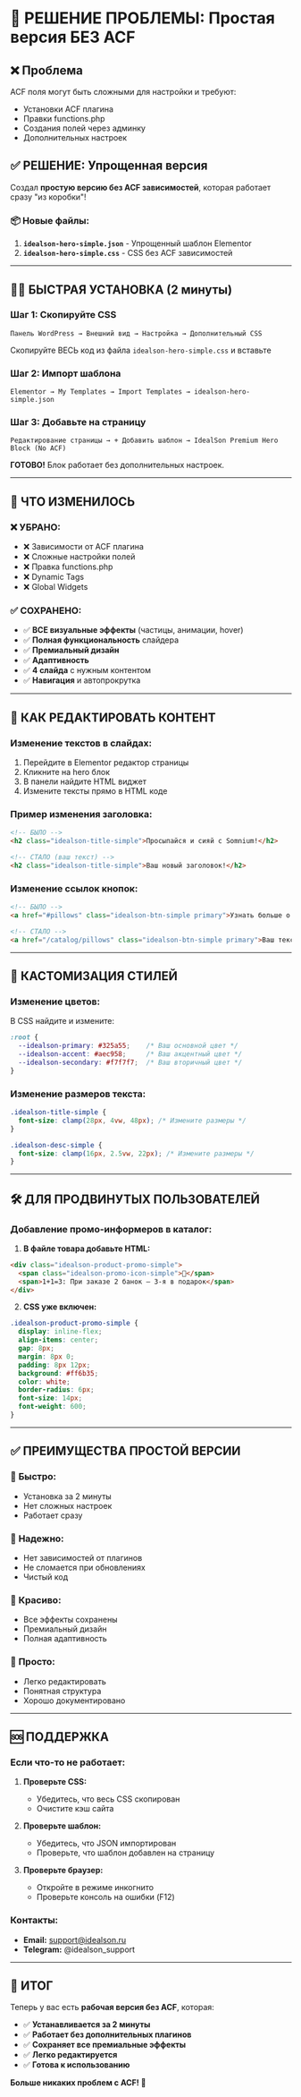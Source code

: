 # 🚀 РЕШЕНИЕ ПРОБЛЕМЫ: Простая версия БЕЗ ACF

## ❌ Проблема
ACF поля могут быть сложными для настройки и требуют:
- Установки ACF плагина
- Правки functions.php  
- Создания полей через админку
- Дополнительных настроек

## ✅ РЕШЕНИЕ: Упрощенная версия

Создал **простую версию без ACF зависимостей**, которая работает сразу "из коробки"!

### 📦 Новые файлы:
1. **`idealson-hero-simple.json`** - Упрощенный шаблон Elementor
2. **`idealson-hero-simple.css`** - CSS без ACF зависимостей

---

## 🏃‍♂️ БЫСТРАЯ УСТАНОВКА (2 минуты)

### Шаг 1: Скопируйте CSS
```
Панель WordPress → Внешний вид → Настройка → Дополнительный CSS
```
Скопируйте ВЕСЬ код из файла `idealson-hero-simple.css` и вставьте

### Шаг 2: Импорт шаблона  
```
Elementor → My Templates → Import Templates → idealson-hero-simple.json
```

### Шаг 3: Добавьте на страницу
```
Редактирование страницы → + Добавить шаблон → IdealSon Premium Hero Block (No ACF)
```

**ГОТОВО!** Блок работает без дополнительных настроек.

---

## 🎯 ЧТО ИЗМЕНИЛОСЬ

### ❌ УБРАНО:
- ❌ Зависимости от ACF плагина
- ❌ Сложные настройки полей
- ❌ Правка functions.php
- ❌ Dynamic Tags
- ❌ Global Widgets

### ✅ СОХРАНЕНО:
- ✅ **ВСЕ визуальные эффекты** (частицы, анимации, hover)
- ✅ **Полная функциональность** слайдера
- ✅ **Премиальный дизайн**
- ✅ **Адаптивность**
- ✅ **4 слайда** с нужным контентом
- ✅ **Навигация** и автопрокрутка

---

## 📝 КАК РЕДАКТИРОВАТЬ КОНТЕНТ

### Изменение текстов в слайдах:
1. Перейдите в Elementor редактор страницы
2. Кликните на hero блок
3. В панели найдите HTML виджет
4. Измените тексты прямо в HTML коде

### Пример изменения заголовка:
```html
<!-- БЫЛО -->
<h2 class="idealson-title-simple">Просыпайся и сияй с Somnium!</h2>

<!-- СТАЛО (ваш текст) -->  
<h2 class="idealson-title-simple">Ваш новый заголовок!</h2>
```

### Изменение ссылок кнопок:
```html
<!-- БЫЛО -->
<a href="#pillows" class="idealson-btn-simple primary">Узнать больше о подушках →</a>

<!-- СТАЛО -->
<a href="/catalog/pillows" class="idealson-btn-simple primary">Ваш текст кнопки →</a>
```

---

## 🎨 КАСТОМИЗАЦИЯ СТИЛЕЙ

### Изменение цветов:
В CSS найдите и измените:
```css
:root {
  --idealson-primary: #325a55;    /* Ваш основной цвет */
  --idealson-accent: #aec958;     /* Ваш акцентный цвет */
  --idealson-secondary: #f7f7f7;  /* Ваш вторичный цвет */
}
```

### Изменение размеров текста:
```css
.idealson-title-simple {
  font-size: clamp(28px, 4vw, 48px); /* Измените размеры */
}

.idealson-desc-simple {
  font-size: clamp(16px, 2.5vw, 22px); /* Измените размеры */
}
```

---

## 🛠️ ДЛЯ ПРОДВИНУТЫХ ПОЛЬЗОВАТЕЛЕЙ

### Добавление промо-информеров в каталог:

1. **В файле товара добавьте HTML:**
```html
<div class="idealson-product-promo-simple">
  <span class="idealson-promo-icon-simple">🎁</span>
  <span>1+1=3: При заказе 2 банок — 3-я в подарок</span>
</div>
```

2. **CSS уже включен:**
```css
.idealson-product-promo-simple {
  display: inline-flex;
  align-items: center;
  gap: 8px;
  margin: 8px 0;
  padding: 8px 12px;
  background: #ff6b35;
  color: white;
  border-radius: 6px;
  font-size: 14px;
  font-weight: 600;
}
```

---

## ✅ ПРЕИМУЩЕСТВА ПРОСТОЙ ВЕРСИИ

### 🚀 **Быстро:**
- Установка за 2 минуты
- Нет сложных настроек
- Работает сразу

### 💪 **Надежно:**
- Нет зависимостей от плагинов  
- Не сломается при обновлениях
- Чистый код

### 🎨 **Красиво:**
- Все эффекты сохранены
- Премиальный дизайн
- Полная адаптивность

### 📝 **Просто:**
- Легко редактировать
- Понятная структура
- Хорошо документировано

---

## 🆘 ПОДДЕРЖКА

### Если что-то не работает:

1. **Проверьте CSS:**
   - Убедитесь, что весь CSS скопирован
   - Очистите кэш сайта

2. **Проверьте шаблон:**
   - Убедитесь, что JSON импортирован
   - Проверьте, что шаблон добавлен на страницу

3. **Проверьте браузер:**
   - Откройте в режиме инкогнито
   - Проверьте консоль на ошибки (F12)

### Контакты:
- **Email:** support@idealson.ru
- **Telegram:** @idealson_support

---

## 🎯 ИТОГ

Теперь у вас есть **рабочая версия без ACF**, которая:
- ✅ **Устанавливается за 2 минуты**
- ✅ **Работает без дополнительных плагинов**
- ✅ **Сохраняет все премиальные эффекты**
- ✅ **Легко редактируется**
- ✅ **Готова к использованию**

**Больше никаких проблем с ACF! 🎉**